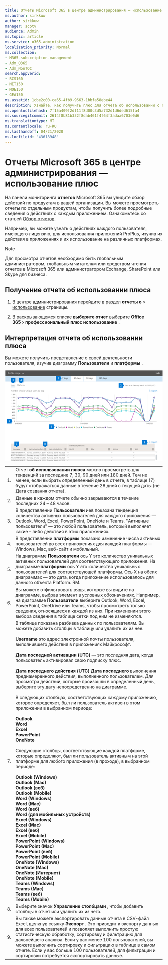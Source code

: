 ```yaml
---
title: Отчеты Microsoft 365 в центре администрирования — использование плюс
ms.author: sirkkuw
author: sirkkuw
manager: scotv
audience: Admin
ms.topic: article
ms.service: o365-administration
localization_priority: Normal
ms.collection:
- M365-subscription-management
- Adm_O365
- Adm_NonTOC
search.appverid:
- BCS160
- MET150
- MOE150
- GEA150
ms.assetid: 1cbe2c00-ca65-4fb9-9663-1bbfa58ebe44
description: Узнайте, как получить плюс для отчета об использовании с помощью панели мониторинга отчетов Microsoft 365 в центре администрирования Microsoft 365.
ms.openlocfilehash: 7f15a409f2df11f8d00c3d5a732d1d6ded615fa4
ms.sourcegitcommit: 2614f8b81b332f8dab461f4f64f3adaa6703e0d6
ms.translationtype: MT
ms.contentlocale: ru-RU
ms.lasthandoff: 04/21/2020
ms.locfileid: "43618948"
---
```

# <a name="microsoft-365-reports-in-the-admin-center---proplus-usage"></a>Отчеты Microsoft 365 в центре администрирования — использование плюс

На панели мониторинга **отчетов** Microsoft 365 вы увидите обзор действий по продуктам в вашей организации. Вы можете просмотреть отчеты по отдельным продуктам, чтобы получить более подробные сведения о действиях с каждым приложением. Ознакомьтесь со статьей [Обзор отчетов](activity-reports.md).

 Например, вы можете узнать о действиях каждого пользователя, имеющего лицензию, для использования приложений ProPlus, изучив их действия в приложениях и их использование на различных платформах.


 > [!NOTE]
 > Для просмотра отчетов необходимо быть глобальным администратором, глобальным читателям или средством чтения отчетов в Microsoft 365 или администратором Exchange, SharePoint или Skype для бизнеса.

## <a name="how-to-get-to-the-proplus-usage-report"></a>Получение отчета об использовании плюса

1. В центре администрирования перейдите в раздел **отчеты о** \> <a href="https://go.microsoft.com/fwlink/p/?linkid=2074756" target="_blank">использование</a> страницы.

 2. В раскрывающемся списке **выберите отчет** выберите **Office 365** \> **профессиональный плюс использование** .

## <a name="interpret-the-proplus-usage-report"></a>Интерпретация отчета об использовании плюса

Вы можете получить представление о своей деятельности пользователя, изучив диаграмму **Пользователи** и **платформы** .

![Отчет об использовании плюса](../../media/proplususagenumbers.png)

|||
 |:-----|:-----|
 |1. <br/> |Отчет **об использовании плюса** можно просмотреть для тенденций за последние 7, 30, 90 дней или 180 дней. Тем не менее, если выбрать определенный день в отчете, в таблице (7) будут отображаться данные в течение 28 дней с текущей даты (не Дата создания отчета). <br/> |
 |2. <br/> |Данные в каждом отчете обычно закрываются в течение последних 24 – 48 часов. <br/> |
 |3. <br/> |В представлении **Пользователи** иев показана тенденция количества активных пользователей для каждого приложения — Outlook, Word, Excel, PowerPoint, OneNote и Teams. "Активные пользователи" — это любой пользователь, который выполняет какие – либо действия в этих приложениях. <br/> |
 |4. <br/> |В представлении **платформы** показано изменение числа активных пользователей во всех приложениях для каждой платформы — Windows, Mac, веб-сайт и мобильный. <br/> |
 |5.<br/>|На диаграмме **Пользователи** ось Y это количество уникальных активных пользователей для соответствующего приложения. На диаграмме **платформы** ось Y это количество уникальных пользователей для соответствующей платформы. Ось X на обеих диаграммах — это дата, когда приложение использовалось для данного объекта Platform. RM.<br/>|
 6.<br/>|Вы можете отфильтровать ряды, которые вы видите на диаграмме, выбрав элемент в условных обозначениях. Например, на диаграмме **Пользователи** выберите Outlook, Word, Excel, PowerPoint, OneDrive или Teams, чтобы просмотреть только сведения, относящиеся к каждой из них. При изменении этого выбора сведения в таблице сетки под ним не изменяются.|
 |7.<br/>|В таблице показана разбивка данных по пользователям. Вы можете добавить столбцы в таблицу или удалить их из нее. <br/><br/>**Username** это адрес электронной почты пользователя, выполнившего действия в приложениях Майкрософт.<br><br/>**Дата последней активации (UTC)** — это последняя дата, когда пользователь активировал свою подписку плюс.<br/><br/>**Дата последнего действия (UTC) Дата последнего** выполнения преднамеренного действия, выполненного пользователем. Для просмотра действий, которые произошли в определенный день, выберите эту дату непосредственно на диаграмме.<br/><br/>В следующих столбцах, соответствующих каждому приложению, которое определяет, был ли пользователь активен в этом приложении в выбранном периоде:<br> <br>**Outlook** <br>**Word** <br>**Excel**<br>**PowerPoint** <br>**OneNote**<br><br> Следующие столбцы, соответствующие каждой платформе, которые определяют, был ли пользователь активным на этой платформе для любого приложения (в проходе), в выбранном периоде:<br><br>**Outlook (Windows)**<br>**Outlook (Mac)**<br>**Outlook (веб)** <br>**Outlook (Mobile)**<br> **Word (Windows)**<br> **Word (Mac)**<br> **Word (веб)**<br> **Word (для мобильных устройств)**<br> **Excel (Windows)**<br> **Excel (Mac)**<br> **Excel (веб)**<br> **Excel (Mobile)**<br> **PowerPoint (Windows)**<br> **PowerPoint (Mac)**<br>**PowerPoint (веб)**<br> **PowerPoint (Mobile)**<br> **OneNote (Windows)**<br> **OneNote (Mac)**<br> **OneNote (Интернет)**<br>**OneNote (Mobile)**<br> **Teams (Windows)**<br> **Teams (Mac)**<br> **Teams (веб)**<br>**Teams (Mobile)** |
 |8.<br/>|Выберите значок **Управление столбцами** , чтобы добавить столбцы в отчет или удалить их из него.|
 |9.<br/>|Вы также можете экспортировать данные отчета в CSV-файл Excel, щелкнув ссылку **Экспорт** . Это приводит к экспорту данных для всех пользователей и позволяет выполнить простую статистическую обработку, сортировку и фильтрацию для дальнейшего анализа. Если у вас менее 100 пользователей, вы можете выполнить сортировку и фильтрацию в таблице в самом отчете. Если у вас больше 100 пользователей, для фильтрации и сортировки потребуется экспортировать данные.|